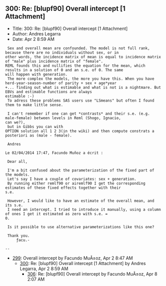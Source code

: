 ## 300: Re: [blupf90] Overall intercept [1 Attachment]

- Title: 300: Re: [blupf90] Overall intercept [1 Attachment]
- Author: Andres Legarra
- Date: Apr 2 8:59 AM
```
 Sex and overall mean are confounded. The model is not full rank, because there are no individuals without sex, or in
other words, the incidence matrix of mean is equal to incidence matrix of "male" plus incidence matrix of "female".
REML founds this and nullifies the equation for the mean, which results in a solution of 0 and an s.e. of 0. The same
will happen with generation.
 The more complex the models, the more you have this. When you have herd-year-season-number of parity + sex + age*year
+... finding out what is estimable and what is not is a nightmare. But EBVs and estimable functions are always
estimable :-)
 To adress these problems SAS users use "LSmeans" but often I found them to make little sense.

 I can't remember if one can get *contrasts* and their s.e. (e.g. male-female) between levels in Reml (Shogo, Ignacio,
can we?), 
 but in Gibbs you can with 
OPTION solution all 1 2 3(in the wiki) and then compute constrats a posteriori as (male - female).

 Andres

Le 02/04/2014 17:47, Facundo Muñoz a écrit :

 Dear all,

 I'm a bit confused about the parameterization of the fixed part of the models.
 Let's say I have a couple of covariates: sex + generation.
 By running either remlf90 or airemlf90 I get the corresponding estimates of these fixed effects together with their
s.e.

 However, I would like to have an estimate of the overall mean, and its s.e.
 I need an intercept. I tried to introduce it manually, using a column of ones I get it estimated as zero with s.e. =
0.

 Is it possible to use alternative parameterizations like this one?

 Thank you.
	 ƒacu.-

-- 
```

- [299](0299.md): Overall intercept by Facundo MuÃ±oz, Apr 2 8:47 AM
    - [300](0300.md): Re: [blupf90] Overall intercept [1 Attachment] by Andres Legarra, Apr 2 8:59 AM
        - [306](0306.md): Re: [blupf90] Overall intercept by Facundo MuÃ±oz, Apr 8 2:07 AM
